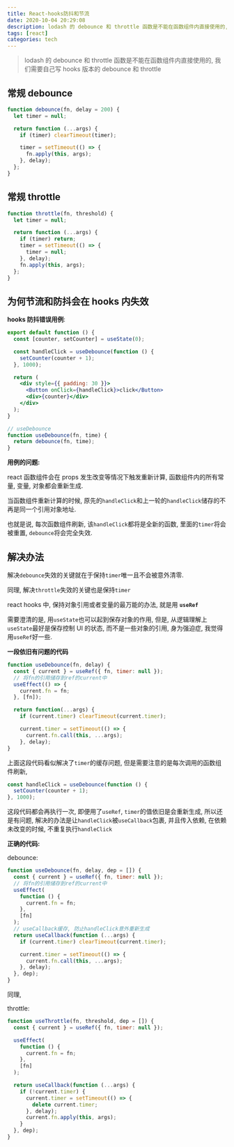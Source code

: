 ```yaml
---
title: React-hooks防抖和节流
date: 2020-10-04 20:29:08
description: lodash 的 debounce 和 throttle 函数是不能在函数组件内直接使用的, 我们需要自己写 hooks 版本的 debounce 和 throttle
tags: [react]
categories: tech
---
```


> lodash 的 debounce 和 throttle 函数是不能在函数组件内直接使用的, 我们需要自己写 hooks 版本的 debounce 和 throttle

## 常规 debounce

```js
function debounce(fn, delay = 200) {
  let timer = null;

  return function (...args) {
    if (timer) clearTimeout(timer);

    timer = setTimeout(() => {
      fn.apply(this, args);
    }, delay);
  };
}
```

## 常规 throttle

```js
function throttle(fn, threshold) {
  let timer = null;

  return function (...args) {
    if (timer) return;
    timer = setTimeout(() => {
      timer = null;
    }, delay);
    fn.apply(this, args);
  };
}
```

## 为何节流和防抖会在 hooks 内失效

**hooks 防抖错误用例**:

```jsx
export default function () {
  const [counter, setCounter] = useState(0);

  const handleClick = useDebounce(function () {
    setCounter(counter + 1);
  }, 1000);

  return (
    <div style={{ padding: 30 }}>
      <Button onClick={handleClick}>click</Button>
      <div>{counter}</div>
    </div>
  );
}

// useDebounce
function useDebounce(fn, time) {
  return debounce(fn, time);
}
```

**用例的问题:**

react 函数组件会在 props 发生改变等情况下触发重新计算, 函数组件内的所有常量, 变量, 对象都会重新生成.

当函数组件重新计算的时候, 原先的`handleClick`和上一轮的`handleClick`储存的不再是同一个引用对象地址.

也就是说, 每次函数组件刷新, 该`handleClick`都将是全新的函数, 里面的`timer`将会被重置, `debounce`将会完全失效.

## 解决办法

解决`debounce`失效的关键就在于保持`timer`唯一且不会被意外清零.

同理, 解决`throttle`失效的关键也是保持`timer`

react hooks 中, 保持对象引用或者变量的最万能的办法, 就是用 **`useRef`**

需要澄清的是, 用`useState`也可以起到保存对象的作用, 但是, 从逻辑理解上`useState`最好是保存控制 UI 的状态, 而不是一些对象的引用, 身为强迫症, 我觉得用`useRef`好一些.

**一段依旧有问题的代码**

```jsx
function useDebounce(fn, delay) {
  const { current } = useRef({ fn, timer: null });
  // 将fn的引用储存到ref的current中
  useEffect(() => {
    current.fn = fn;
  }, [fn]);

  return function(...args) {
    if (current.timer) clearTimeout(current.timer);

    current.timer = setTimeout(() => {
      current.fn.call(this, ...args);
    }, delay);
}
```

上面这段代码看似解决了`timer`的缓存问题, 但是需要注意的是每次调用的函数组件刷新,

```jsx
const handleClick = useDebounce(function () {
  setCounter(counter + 1);
}, 1000);
```

这段代码都会再执行一次, 即便用了`useRef`, `timer`的值依旧是会重新生成, 所以还是有问题, 解决的办法是让`handleClick`被`useCallback`包裹, 并且传入依赖, 在依赖未改变的时候, 不重复执行`handleClick`

**正确的代码:**

debounce:

```jsx
function useDebounce(fn, delay, dep = []) {
  const { current } = useRef({ fn, timer: null });
  // 将fn的引用储存到ref的current中
  useEffect(
    function () {
      current.fn = fn;
    },
    [fn]
  );
  // useCallback缓存, 防止handleClick意外重新生成
  return useCallback(function (...args) {
    if (current.timer) clearTimeout(current.timer);

    current.timer = setTimeout(() => {
      current.fn.call(this, ...args);
    }, delay);
  }, dep);
}
```

同理,

throttle:

```jsx
function useThrottle(fn, threshold, dep = []) {
  const { current } = useRef({ fn, timer: null });

  useEffect(
    function () {
      current.fn = fn;
    },
    [fn]
  );

  return useCallback(function (...args) {
    if (!current.timer) {
      current.timer = setTimeout(() => {
        delete current.timer;
      }, delay);
      current.fn.apply(this, args);
    }
  }, dep);
}
```
